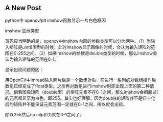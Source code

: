 ## A New Post

python中 opencv/plt imshow函数显示一片白色原因

imshow
显示类型

首先应当明确的是，opencv中imshow内部的参数类型可以分为两种。（1）当输入矩阵是uint8类型的时候，此时imshow显示图像的时候，会认为输入矩阵的范围在0-255之间。（2）如果imshow的参数是double类型的时候，那么imshow会认为输入矩阵的范围在0-1。

显示出现问题原因：

用OpenCV中imread输入照片后是一个数组对象，在进行一系列的对数组操作后数组已经变成了float类型，之后再对数组进行imshow时即出现上面的第二种情况。倘若图像矩阵（double型）的矩阵元素不在0-1之间，那么imshow会把超过1的元素都显示为白色，即255。其实也好理解，因为double的矩阵并不是归一化后的矩阵并不能保证元素范围一定就在0-1之间，所以就会出错。

除以255然后np.cilp(0,1)就在0-1之间了。
